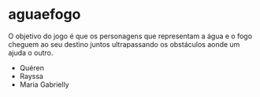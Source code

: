 # aguaefogo
O objetivo do jogo é que os personagens que representam a água e o fogo cheguem ao seu destino juntos ultrapassando os obstáculos aonde um ajuda o outro.
- Quéren
- Rayssa
- Maria Gabrielly

